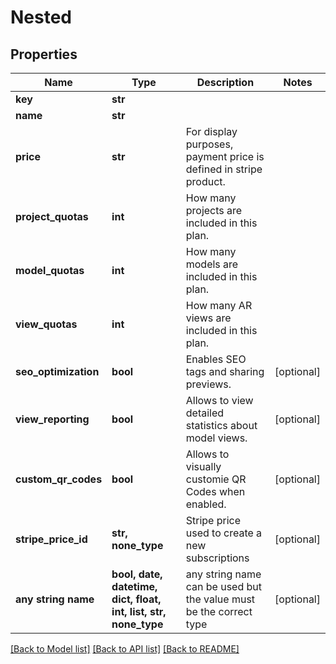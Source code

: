 # Nested


## Properties
Name | Type | Description | Notes
------------ | ------------- | ------------- | -------------
**key** | **str** |  | 
**name** | **str** |  | 
**price** | **str** | For display purposes, payment price is defined in stripe product. | 
**project_quotas** | **int** | How many projects are included in this plan. | 
**model_quotas** | **int** | How many models are included in this plan. | 
**view_quotas** | **int** | How many AR views are included in this plan. | 
**seo_optimization** | **bool** | Enables SEO tags and sharing previews. | [optional] 
**view_reporting** | **bool** | Allows to view detailed statistics about model views. | [optional] 
**custom_qr_codes** | **bool** | Allows to visually customie QR Codes when enabled. | [optional] 
**stripe_price_id** | **str, none_type** | Stripe price used to create a new subscriptions | [optional] 
**any string name** | **bool, date, datetime, dict, float, int, list, str, none_type** | any string name can be used but the value must be the correct type | [optional]

[[Back to Model list]](../README.md#documentation-for-models) [[Back to API list]](../README.md#documentation-for-api-endpoints) [[Back to README]](../README.md)


